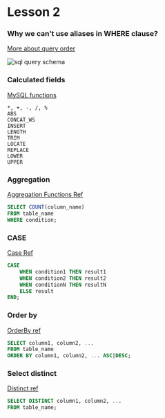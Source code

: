 # Lesson 2

### Why we can't use aliases in WHERE clause?

[More about query order](https://jvns.ca/blog/2019/10/03/sql-queries-don-t-start-with-select/)


![sql query schema](https://jvns.ca/images/sql-queries.jpeg)


### Calculated fields
[MySQL functions](https://www.w3schools.com/sql/sql_ref_mysql.asp)

```
*, +, -, /, %
ABS
CONCAT_WS
INSERT
LENGTH
TRIM
LOCATE
REPLACE
LOWER
UPPER
```


### Aggregation

[Aggregation Functions Ref](https://www.w3schools.com/sql/sql_count_avg_sum.asp)

```SQL
SELECT COUNT(column_name)
FROM table_name
WHERE condition;
```

### CASE

[Case Ref](https://www.w3schools.com/sql/sql_case.asp)

```SQL
CASE
    WHEN condition1 THEN result1
    WHEN condition2 THEN result2
    WHEN conditionN THEN resultN
    ELSE result
END;
```

### Order by

[OrderBy ref](https://www.w3schools.com/sql/sql_orderby.asp)

```SQL
SELECT column1, column2, ...
FROM table_name
ORDER BY column1, column2, ... ASC|DESC;
```


### Select distinct

[Distinct ref](https://www.w3schools.com/sql/sql_distinct.asp)

```SQL
SELECT DISTINCT column1, column2, ...
FROM table_name;
```
